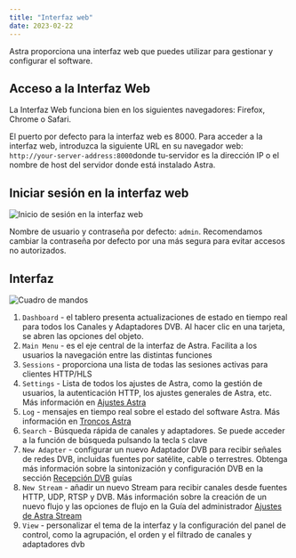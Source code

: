 ```yaml
---
title: "Interfaz web"
date: 2023-02-22
---
```


Astra proporciona una interfaz web que puedes utilizar para gestionar y configurar el software.

## Acceso a la Interfaz Web[](https://help.cesbo.com/astra/getting-started/first-steps/web-interface#accessing-the-web-interface)

La Interfaz Web funciona bien en los siguientes navegadores: Firefox, Chrome o Safari.

El puerto por defecto para la interfaz web es 8000. Para acceder a la interfaz web, introduzca la siguiente URL en su navegador web: `http://your-server-address:8000`donde tu-servidor es la dirección IP o el nombre de host del servidor donde está instalado Astra.

## Iniciar sesión en la interfaz web[](https://help.cesbo.com/astra/getting-started/first-steps/web-interface#login-to-web-interface)

![Inicio de sesión en la interfaz web](https://cdn.cesbo.com/help/astra/getting-started/web-interface/login.png)

Nombre de usuario y contraseña por defecto: `admin`. Recomendamos cambiar la contraseña por defecto por una más segura para evitar accesos no autorizados.

## Interfaz[](https://help.cesbo.com/astra/getting-started/first-steps/web-interface#interface-overview)

![Cuadro de mandos](https://cdn.cesbo.com/help/astra/getting-started/web-interface/dashboard.png)

1. `Dashboard` - el tablero presenta actualizaciones de estado en tiempo real para todos los Canales y Adaptadores DVB. Al hacer clic en una tarjeta, se abren las opciones del objeto.
2. `Main Menu` - es el eje central de la interfaz de Astra. Facilita a los usuarios la navegación entre las distintas funciones
3. `Sessions` - proporciona una lista de todas las sesiones activas para clientes HTTP/HLS
4. `Settings` - Lista de todos los ajustes de Astra, como la gestión de usuarios, la autenticación HTTP, los ajustes generales de Astra, etc. Más información en [Ajustes Astra](https://help.cesbo.com/astra/admin-guide/settings)
5. `Log` - mensajes en tiempo real sobre el estado del software Astra. Más información en [Troncos Astra](https://help.cesbo.com/astra/admin-guide/log)
6. `Search` - Búsqueda rápida de canales y adaptadores. Se puede acceder a la función de búsqueda pulsando la tecla `S` clave
7. `New Adapter` - configurar un nuevo Adaptador DVB para recibir señales de redes DVB, incluidas fuentes por satélite, cable o terrestres. Obtenga más información sobre la sintonización y configuración DVB en la sección [Recepción DVB](https://help.cesbo.com/astra/receiving/dvb) guías
8. `New Stream` - añadir un nuevo Stream para recibir canales desde fuentes HTTP, UDP, RTSP y DVB. Más información sobre la creación de un nuevo flujo y las opciones de flujo en la Guía del administrador [Ajustes de Astra Stream](https://help.cesbo.com/astra/admin-guide/stream)
9. `View` - personalizar el tema de la interfaz y la configuración del panel de control, como la agrupación, el orden y el filtrado de canales y adaptadores dvb
